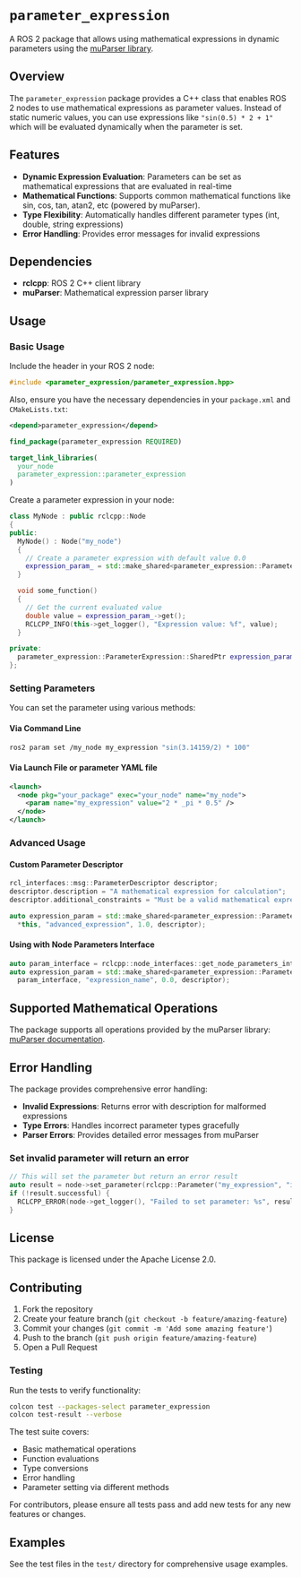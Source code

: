 # `parameter_expression`

A ROS 2 package that allows using mathematical expressions in dynamic parameters using the [muParser library](https://beltoforion.de/en/muparser/).

## Overview

The `parameter_expression` package provides a C++ class that enables ROS 2 nodes to use mathematical expressions as parameter values. Instead of static numeric values, you can use expressions like `"sin(0.5) * 2 + 1"` which will be evaluated dynamically when the parameter is set.

## Features

- **Dynamic Expression Evaluation**: Parameters can be set as mathematical expressions that are evaluated in real-time
- **Mathematical Functions**: Supports common mathematical functions like sin, cos, tan, atan2, etc (powered by muParser).
- **Type Flexibility**: Automatically handles different parameter types (int, double, string expressions)
- **Error Handling**: Provides error messages for invalid expressions

## Dependencies

- **rclcpp**: ROS 2 C++ client library
- **muParser**: Mathematical expression parser library

## Usage

### Basic Usage

Include the header in your ROS 2 node:

```cpp
#include <parameter_expression/parameter_expression.hpp>
```

Also, ensure you have the necessary dependencies in your `package.xml` and `CMakeLists.txt`:

```xml
<depend>parameter_expression</depend>
```

```cmake
find_package(parameter_expression REQUIRED)

target_link_libraries(
  your_node
  parameter_expression::parameter_expression
)
```

Create a parameter expression in your node:

```cpp
class MyNode : public rclcpp::Node
{
public:
  MyNode() : Node("my_node")
  {
    // Create a parameter expression with default value 0.0
    expression_param_ = std::make_shared<parameter_expression::ParameterExpression>(*this, "my_expression", 0.0);
  }

  void some_function()
  {
    // Get the current evaluated value
    double value = expression_param_->get();
    RCLCPP_INFO(this->get_logger(), "Expression value: %f", value);
  }

private:
  parameter_expression::ParameterExpression::SharedPtr expression_param_;
};
```

### Setting Parameters

You can set the parameter using various methods:

#### Via Command Line
```bash
ros2 param set /my_node my_expression "sin(3.14159/2) * 100"
```

#### Via Launch File or parameter YAML file
```xml
<launch>
  <node pkg="your_package" exec="your_node" name="my_node">
    <param name="my_expression" value="2 * _pi * 0.5" />
  </node>
</launch>
```


### Advanced Usage

#### Custom Parameter Descriptor
```cpp
rcl_interfaces::msg::ParameterDescriptor descriptor;
descriptor.description = "A mathematical expression for calculation";
descriptor.additional_constraints = "Must be a valid mathematical expression";

auto expression_param = std::make_shared<parameter_expression::ParameterExpression>(
  *this, "advanced_expression", 1.0, descriptor);
```

#### Using with Node Parameters Interface
```cpp
auto param_interface = rclcpp::node_interfaces::get_node_parameters_interface(node);
auto expression_param = std::make_shared<parameter_expression::ParameterExpression>(
  param_interface, "expression_name", 0.0, descriptor);
```

## Supported Mathematical Operations

The package supports all operations provided by the muParser library: [muParser documentation](https://beltoforion.de/en/muparser/features.php).

## Error Handling

The package provides comprehensive error handling:

- **Invalid Expressions**: Returns error with description for malformed expressions
- **Type Errors**: Handles incorrect parameter types gracefully
- **Parser Errors**: Provides detailed error messages from muParser

### Set invalid parameter will return an error
```cpp
// This will set the parameter but return an error result
auto result = node->set_parameter(rclcpp::Parameter("my_expression", "invalid_expr+"));
if (!result.successful) {
  RCLCPP_ERROR(node->get_logger(), "Failed to set parameter: %s", result.reason.c_str());
}
```

## License

This package is licensed under the Apache License 2.0.

## Contributing

1. Fork the repository
2. Create your feature branch (`git checkout -b feature/amazing-feature`)
3. Commit your changes (`git commit -m 'Add some amazing feature'`)
4. Push to the branch (`git push origin feature/amazing-feature`)
5. Open a Pull Request


### Testing

Run the tests to verify functionality:

```bash
colcon test --packages-select parameter_expression
colcon test-result --verbose
```

The test suite covers:
- Basic mathematical operations
- Function evaluations
- Type conversions
- Error handling
- Parameter setting via different methods

For contributors, please ensure all tests pass and add new tests for any new features or changes.

## Examples
See the test files in the `test/` directory for comprehensive usage examples.
